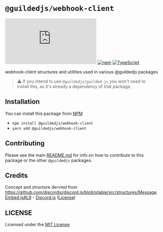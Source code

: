 # `@guildedjs/webhook-client`  

[![GitHub](https://img.shields.io/github/license/guildedjs/guilded.js)](https://github.com/zaida04/guilded.js/blob/main/LICENSE)
[![npm](https://img.shields.io/npm/v/@guildedjs/webhook-client?color=crimson&logo=npm)](https://www.npmjs.com/package/@guildedjs/webhook-client)
[![TypeScript](https://github.com/zaida04/guilded.js/actions/workflows/typescript.yml/badge.svg)](https://github.com/zaida04/guilded.js/actions/workflows/typescript.yml)

webhook-client structures and utilities used in various @guildedjs packages

> ⚠️ If you intend to use `@guildedjs/guilded.js` you won't need to install this, as it's already a dependency of that package.

## Installation
You can install this package from [NPM](https://www.npmjs.com/package/@guildedjs/webhook-client)
- `npm install @guildedjs/webhook-client`  
- `yarn add @guildedjs/webhook-client`

## Contributing
Please see the main [README.md](https://github.com/zaida04/guilded.js) for info on how to contribute to this package or the other `@guildedjs` packages.

## Credits
Concept and structure dervied from https://github.com/discordjs/discord.js/blob/stable/src/structures/MessageEmbed.js#L9 - [Discord.js](https://github.com/discordjs/discord.js) ([License](https://github.com/discordjs/discord.js/blob/stable/LICENSE))
  
## LICENSE
Licensed under the [MIT License](https://github.com/zaida04/guilded.js/blob/main/LICENSE)
  